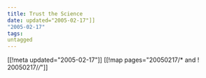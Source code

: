 ```yaml
---
title: Trust the Science
date: updated="2005-02-17"]]
"2005-02-17"
tags:
untagged
---
```

[[!meta updated="2005-02-17"]]
[[!map pages="20050217/* and ! 20050217/*/*"]]
